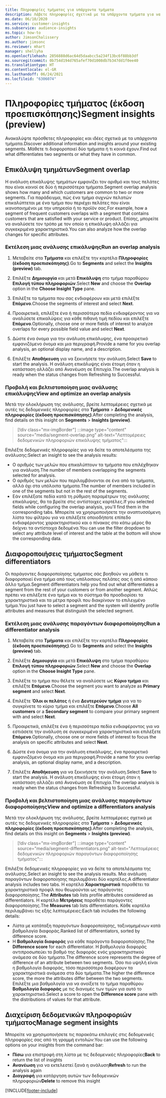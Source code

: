 ```yaml
---
title: Πληροφορίες τμήματος για υπάρχοντα τμήματα
description: Λάβετε πληροφορίες σχετικά με τα υπάρχοντα τμήματα για να δείτε τις διαφορές και τα κοινά σημεία.
ms.date: 06/10/2020
ms.service: customer-insights
ms.subservice: audience-insights
ms.topic: how-to
author: JimsonChalissery
ms.author: jimsonc
ms.reviewer: mhart
manager: shellyha
ms.openlocfilehash: 2856888d6ac64d5daabcc5a234f13bc6f88bb3df
ms.sourcegitcommit: 0b754d194d765afef70d1008db7b347dd1f0ee40
ms.translationtype: HT
ms.contentlocale: el-GR
ms.lasthandoff: 06/24/2021
ms.locfileid: "6306074"
---
```

# <a name="segment-insights-preview"></a><span data-ttu-id="0f011-103">Πληροφορίες τμήματος (έκδοση προεπισκόπησης)</span><span class="sxs-lookup"><span data-stu-id="0f011-103">Segment insights (preview)</span></span>

<span data-ttu-id="0f011-104">Ανακαλύψτε πρόσθετες πληροφορίες και ιδέες σχετικά με τα υπάρχοντα τμήματα.</span><span class="sxs-lookup"><span data-stu-id="0f011-104">Discover additional information and insights around your existing segments.</span></span> <span data-ttu-id="0f011-105">Μάθετε τι διαφοροποιεί δύο τμήματα ή τι κοινά έχουν.</span><span class="sxs-lookup"><span data-stu-id="0f011-105">Find out what differentiates two segments or what they have in common.</span></span>

## <a name="segment-overlap"></a><span data-ttu-id="0f011-106">Επικάλυψη τμημάτων</span><span class="sxs-lookup"><span data-stu-id="0f011-106">Segment overlap</span></span>

<span data-ttu-id="0f011-107">Η ανάλυση επικάλυψης τμημάτων εμφανίζει τον αριθμό και τους πελάτες που είναι κοινοί σε δύο ή περισσότερα τμήματα.</span><span class="sxs-lookup"><span data-stu-id="0f011-107">Segment overlap analysis shows how many and which customers are common to two or more segments.</span></span> <span data-ttu-id="0f011-108">Για παράδειγμα, πώς ένα τμήμα συχνών πελατών επικαλύπτεται με ένα τμήμα που περιέχει πελάτες που είναι ικανοποιημένοι με την υπηρεσία ή το προϊόν σας.</span><span class="sxs-lookup"><span data-stu-id="0f011-108">For example, how a segment of frequent customers overlaps with a segment that contains customers that are satisfied with your service or product.</span></span>
<span data-ttu-id="0f011-109">Επίσης, μπορείτε να αναλύσετε τον τρόπο με τον οποίο η επικάλυψη αλλάζει για συγκεκριμένα χαρακτηριστικά.</span><span class="sxs-lookup"><span data-stu-id="0f011-109">You can also analyze how the overlap changes for specific attributes.</span></span>

### <a name="run-an-overlap-analysis"></a><span data-ttu-id="0f011-110">Εκτέλεση μιας ανάλυσης επικάλυψης</span><span class="sxs-lookup"><span data-stu-id="0f011-110">Run an overlap analysis</span></span>

1. <span data-ttu-id="0f011-111">Μεταβείτε στα **Τμήματα** και επιλέξτε την καρτέλα **Πληροφορίες (έκδοση προεπισκόπησης)**.</span><span class="sxs-lookup"><span data-stu-id="0f011-111">Go to **Segments** and select the **Insights (preview)** tab.</span></span>

1. <span data-ttu-id="0f011-112">Επιλέξτε **Δημιουργία** και μετά **Επικάλυψη** στο τμήμα παραθύρου **Επιλογή τύπου πληροφοριών**.</span><span class="sxs-lookup"><span data-stu-id="0f011-112">Select **New** and choose the **Overlap** option in the **Choose Insight Type** pane.</span></span>

1. <span data-ttu-id="0f011-113">Επιλέξτε τα τμήματα που σας ενδιαφέρουν και μετά επιλέξτε **Επόμενο**.</span><span class="sxs-lookup"><span data-stu-id="0f011-113">Choose the segments of interest and select **Next**.</span></span>

1. <span data-ttu-id="0f011-114">Προαιρετικά, επιλέξτε ένα ή περισσότερα πεδία ενδιαφέροντος για να αναλύσετε επικαλύψεις για κάθε πιθανή τιμή πεδίου και επιλέξτε **Επόμενο**.</span><span class="sxs-lookup"><span data-stu-id="0f011-114">Optionally, choose one or more fields of interest to analyze overlaps for every possible field value and select **Next**.</span></span>

1. <span data-ttu-id="0f011-115">Δώστε ένα όνομα για την ανάλυση επικάλυψης, ένα προαιρετικό εμφανιζόμενο όνομα και μια περιγραφή.</span><span class="sxs-lookup"><span data-stu-id="0f011-115">Provide a name for you overlap analysis, an optional display name, and a description.</span></span>

1. <span data-ttu-id="0f011-116">Επιλέξτε **Αποθήκευση** για να ξεκινήσετε την ανάλυση.</span><span class="sxs-lookup"><span data-stu-id="0f011-116">Select **Save** to start the analysis.</span></span> <span data-ttu-id="0f011-117">Η ανάλυση επικάλυψης είναι έτοιμη όταν η κατάσταση αλλάζει από Ανανέωση σε Επιτυχία.</span><span class="sxs-lookup"><span data-stu-id="0f011-117">The overlap analysis is ready when the status changes from Refreshing to Successful.</span></span>

### <a name="view-and-optimize-an-overlap-analysis"></a><span data-ttu-id="0f011-118">Προβολή και βελτιστοποίηση μιας ανάλυσης επικάλυψης</span><span class="sxs-lookup"><span data-stu-id="0f011-118">View and optimize an overlap analysis</span></span>

<span data-ttu-id="0f011-119">Μετά την ολοκλήρωση της ανάλυσης, βρείτε λεπτομέρειες σχετικά με αυτές τις δεδομενικές πληροφορίες στα **Τμήματα** > **Δεδομενικές πληροφορίες (έκδοση προεπισκόπησης)**.</span><span class="sxs-lookup"><span data-stu-id="0f011-119">After completing the analysis, find details on this insight on **Segments** > **Insights (preview)**.</span></span>

> [!div class="mx-imgBorder"]
> :::image type="content" source="media/segment-overlap.png" alt-text="Λεπτομέρειες δεδομενικών πληροφοριών επικάλυψης τμήματος":::

<span data-ttu-id="0f011-121">Επιλέξτε δεδομενικές πληροφορίες για να δείτε τα αποτελέσματα της ανάλυσης:</span><span class="sxs-lookup"><span data-stu-id="0f011-121">Select an insight to see the analysis results:</span></span>

- <span data-ttu-id="0f011-122">Ο αριθμός των μελών που επικαλύπτουν τα τμήματα που επιλέχθηκαν για ανάλυση.</span><span class="sxs-lookup"><span data-stu-id="0f011-122">The number of members overlapping the segments selected for analysis.</span></span>
- <span data-ttu-id="0f011-123">Ο αριθμός των μελών που περιλαμβάνονται σε ένα από τα τμήματα, αλλά όχι στα υπόλοιπα τμήματα.</span><span class="sxs-lookup"><span data-stu-id="0f011-123">The number of members included in one of the segments but not in the rest of the segments.</span></span>
- <span data-ttu-id="0f011-124">Εάν επιλέξατε πεδία κατά τη ρύθμιση παραμέτρων της ανάλυσης επικάλυψης, θα τα βρείτε στις αντίστοιχες καρτέλες.</span><span class="sxs-lookup"><span data-stu-id="0f011-124">If you selected fields while configuring the overlap analysis, you'll find them in the corresponding tabs.</span></span> <span data-ttu-id="0f011-125">Μπορείτε να χρησιμοποιήσετε την αναπτυσσόμενη λίστα του φίλτρου για να επιλέξετε οποιοδήποτε επίπεδο ενδιαφέροντος χαρακτηριστικού και ο πίνακας στο κάτω μέρος θα δείχνει τα αντίστοιχα δεδομένα.</span><span class="sxs-lookup"><span data-stu-id="0f011-125">You can use the filter dropdown to select any attribute level of interest and the table at the bottom will show the corresponding data.</span></span>

## <a name="segment-differentiators"></a><span data-ttu-id="0f011-126">Διαφοροποιήσεις τμήματος</span><span class="sxs-lookup"><span data-stu-id="0f011-126">Segment differentiators</span></span>

<span data-ttu-id="0f011-127">Οι παράγοντες διαφοροποίησης τμήματος σάς βοηθούν να μάθετε τι διαφοροποιεί ένα τμήμα από τους υπόλοιπους πελάτες σας ή από κάποιο άλλο τμήμα.</span><span class="sxs-lookup"><span data-stu-id="0f011-127">Segment differentiators help you find out what differentiates a segment from the rest of your customers or from another segment.</span></span> <span data-ttu-id="0f011-128">Απλώς πρέπει να επιλέξετε ένα τμήμα και το σύστημα θα προσδιορίσει τα χαρακτηριστικά και τα μέτρα προφίλ που διακρίνουν το επιλεγμένο τμήμα.</span><span class="sxs-lookup"><span data-stu-id="0f011-128">You just have to select a segment and the system will identify profile attributes and measures that distinguish the selected segment.</span></span>

### <a name="run-a-differentiator-analysis"></a><span data-ttu-id="0f011-129">Εκτέλεση μιας ανάλυσης παραγόντων διαφοροποίησης</span><span class="sxs-lookup"><span data-stu-id="0f011-129">Run a differentiator analysis</span></span>

1. <span data-ttu-id="0f011-130">Μεταβείτε στα **Τμήματα** και επιλέξτε την καρτέλα **Πληροφορίες (έκδοση προεπισκόπησης)**.</span><span class="sxs-lookup"><span data-stu-id="0f011-130">Go to **Segments** and select the **Insights (preview)** tab.</span></span>

1. <span data-ttu-id="0f011-131">Επιλέξτε **Δημιουργία** και μετά **Επικάλυψη** στο τμήμα παραθύρου **Επιλογή τύπου πληροφοριών**.</span><span class="sxs-lookup"><span data-stu-id="0f011-131">Select **New** and choose the **Overlap** option in the **Choose Insight Type** pane.</span></span>

1. <span data-ttu-id="0f011-132">Επιλέξτε το τμήμα που θέλετε να αναλύσετε ως **Κύριο τμήμα** και επιλέξτε **Επόμενο**.</span><span class="sxs-lookup"><span data-stu-id="0f011-132">Choose the segment you want to analyze as **Primary segment** and select **Next**.</span></span>

1. <span data-ttu-id="0f011-133">Επιλέξτε **Όλοι οι πελάτες** ή ένα **Δευτερεύον τμήμα** για να το συγκρίνετε το κύριο τμήμα και επιλέξτε **Επόμενο**.</span><span class="sxs-lookup"><span data-stu-id="0f011-133">Choose **All customers** or a **Secondary segment** to compare your primary segment with and select **Next**.</span></span>

1. <span data-ttu-id="0f011-134">Προαιρετικά, επιλέξτε ένα ή περισσότερα πεδία ενδιαφέροντος για να εστιάσετε την ανάλυση σε συγκεκριμένα χαρακτηριστικά και επιλέξετε **Επόμενο**.</span><span class="sxs-lookup"><span data-stu-id="0f011-134">Optionally, choose one or more fields of interest to focus the analysis on specific attributes and select **Next**.</span></span>

1. <span data-ttu-id="0f011-135">Δώστε ένα όνομα για την ανάλυση επικάλυψης, ένα προαιρετικό εμφανιζόμενο όνομα και μια περιγραφή.</span><span class="sxs-lookup"><span data-stu-id="0f011-135">Provide a name for you overlap analysis, an optional display name, and a description.</span></span>

1. <span data-ttu-id="0f011-136">Επιλέξτε **Αποθήκευση** για να ξεκινήσετε την ανάλυση.</span><span class="sxs-lookup"><span data-stu-id="0f011-136">Select **Save** to start the analysis.</span></span> <span data-ttu-id="0f011-137">Η ανάλυση επικάλυψης είναι έτοιμη όταν η κατάσταση αλλάζει από Ανανέωση σε Επιτυχία.</span><span class="sxs-lookup"><span data-stu-id="0f011-137">The overlap analysis is ready when the status changes from Refreshing to Successful.</span></span>

### <a name="view-and-optimize-a-differentiators-analysis"></a><span data-ttu-id="0f011-138">Προβολή και βελτιστοποίηση μιας ανάλυσης παραγόντων διαφοροποίησης</span><span class="sxs-lookup"><span data-stu-id="0f011-138">View and optimize a differentiators analysis</span></span>

<span data-ttu-id="0f011-139">Μετά την ολοκλήρωση της ανάλυσης, βρείτε λεπτομέρειες σχετικά με αυτές τις δεδομενικές πληροφορίες στα **Τμήματα** > **Δεδομενικές πληροφορίες (έκδοση προεπισκόπησης)**.</span><span class="sxs-lookup"><span data-stu-id="0f011-139">After completing the analysis, find details on this insight on **Segments** > **Insights (preview)**.</span></span>

> [!div class="mx-imgBorder"]
> :::image type="content" source="media/segment-differentiators.png" alt-text="Λεπτομέρειες δεδομενικών πληροφοριών παραγόντων διαφοροποίησης τμήματος":::

<span data-ttu-id="0f011-141">Επιλέξτε δεδομενικές πληροφορίες για να δείτε τα αποτελέσματα της ανάλυσης.</span><span class="sxs-lookup"><span data-stu-id="0f011-141">Select an insight to see the analysis results.</span></span> <span data-ttu-id="0f011-142">Μια ανάλυση παραγόντων διαφοροποίησης περιλαμβάνει δύο καρτέλες.</span><span class="sxs-lookup"><span data-stu-id="0f011-142">A differentiator analysis includes two tabs.</span></span> <span data-ttu-id="0f011-143">Η καρτέλα **Χαρακτηριστικά** παραθέτει τα χαρακτηριστικά προφίλ που θεωρούνται ως παράγοντες διαφοροποίησης.</span><span class="sxs-lookup"><span data-stu-id="0f011-143">The **Attributes** tab lists profile attributes considered as differentiators.</span></span> <span data-ttu-id="0f011-144">Η καρτέλα **Μετρήσεις** παραθέτει παράγοντες διαφοροποίησης.</span><span class="sxs-lookup"><span data-stu-id="0f011-144">The **Measures** tab lists differentiators.</span></span> <span data-ttu-id="0f011-145">Κάθε καρτέλα περιλαμβάνει τις εξής λεπτομέρειες:</span><span class="sxs-lookup"><span data-stu-id="0f011-145">Each tab includes the following details:</span></span>

- <span data-ttu-id="0f011-146">Λίστα με κατάταξη παραγόντων διαφοροποίησης, ταξινομημένων κατά βαθμολογία διαφοράς.</span><span class="sxs-lookup"><span data-stu-id="0f011-146">Ranked list of differentiators, sorted by difference score.</span></span>
- <span data-ttu-id="0f011-147">Η **Βαθμολογία διαφοράς** για κάθε παράγοντα διαφοροποίησης.</span><span class="sxs-lookup"><span data-stu-id="0f011-147">The **Difference score** for each differentiator.</span></span> <span data-ttu-id="0f011-148">Η βαθμολογία διαφοράς αντιπροσωπεύει το βαθμό της διαφοράς ενός χαρακτηριστικού ανάμεσα σε δύο τμήματα.</span><span class="sxs-lookup"><span data-stu-id="0f011-148">The difference score represents the degree of difference of an attribute between two segments.</span></span> <span data-ttu-id="0f011-149">Όσο πιο υψηλή είναι η βαθμολογία διαφοράς, τόσο περισσότερα διαφέρουν τα χαρακτηριστικά ανάμεσα στα δύο τμήματα.</span><span class="sxs-lookup"><span data-stu-id="0f011-149">The higher the difference score, the more the attributes differ between the two segments.</span></span> <span data-ttu-id="0f011-150">Επιλέξτε μια βαθμολογία για να ανοίξετε το τμήμα παραθύρου **Βαθμολογία διαφοράς** με τις διανομές των τιμών για αυτό το χαρακτηριστικό.</span><span class="sxs-lookup"><span data-stu-id="0f011-150">Select a score to open the **Difference score** pane with the distributions of values for that attribute.</span></span>

## <a name="manage-segment-insights"></a><span data-ttu-id="0f011-151">Διαχείριση δεδομενικών πληροφοριών τμήματος</span><span class="sxs-lookup"><span data-stu-id="0f011-151">Manage segment insights</span></span>

<span data-ttu-id="0f011-152">Μπορείτε να χρησιμοποιήσετε τις παρακάτω επιλογές στις δεδομενικές πληροφορίες σας από τη γραμμή εντολών:</span><span class="sxs-lookup"><span data-stu-id="0f011-152">You can use the following options on your insights from the command bar:</span></span>

- <span data-ttu-id="0f011-153">**Πίσω** για επιστροφή στη λίστα με τις δεδομενικές πληροφορίες</span><span class="sxs-lookup"><span data-stu-id="0f011-153">**Back** to return the list of insights</span></span>
- <span data-ttu-id="0f011-154">**Ανανέωση** για να εκτελεστεί ξανά η ανάλυση</span><span class="sxs-lookup"><span data-stu-id="0f011-154">**Refresh** to run the analysis again</span></span>
- <span data-ttu-id="0f011-155">**Διαγραφή** για κατάργηση αυτών των δεδομενικών πληροφοριών</span><span class="sxs-lookup"><span data-stu-id="0f011-155">**Delete** to remove this insight</span></span>


[!INCLUDE[footer-include](../includes/footer-banner.md)]